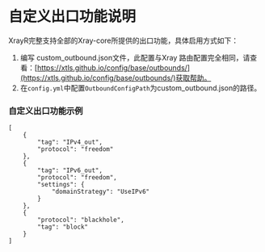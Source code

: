 # 自定义出口功能说明

XrayR完整支持全部的Xray-core所提供的出口功能，具体启用方式如下：

1. 编写 custom\_outbound.json文件，此配置与Xray 路由配置完全相同，请查看：[https://xtls.github.io/config/base/outbounds/](https://xtls.github.io/config/base/outbounds/)获取帮助。
2. 在`config.yml`中配置`OutboundConfigPath`为custom\_outbound.json的路径。

### 自定义出口功能示例

```text
[
    {
        "tag": "IPv4_out",
        "protocol": "freedom"
    },
    {
        "tag": "IPv6_out",
        "protocol": "freedom",
        "settings": {
            "domainStrategy": "UseIPv6"
        }
    },
    {
        "protocol": "blackhole",
        "tag": "block"
    }
]
```

